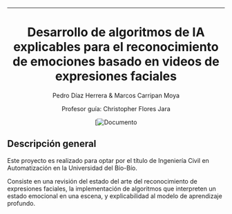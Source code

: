 
---   
<div align="center">    

# Desarrollo de algoritmos de IA explicables para el reconocimiento de emociones basado en videos de expresiones faciales

Pedro Díaz Herrera & Marcos Carripan Moya

Profesor guía: Christopher Flores Jara

[![Documento]()
</div>

## Descripción general

Este proyecto es realizado para optar por el título de Ingeniería Civil en Automatización en la Universidad del Bío-Bío.

Consiste en una revisión del estado del arte del reconocimiento de expresiones faciales, la implementación de algoritmos que interpreten un estado emocional en una escena, y explicabilidad al modelo de aprendizaje profundo. 
